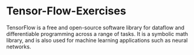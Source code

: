 # Tensor-Flow-Exercises
TensorFlow is a free and open-source software library for dataflow and differentiable programming across a range of tasks. It is a symbolic math library, and is also used for machine learning applications such as neural networks.
